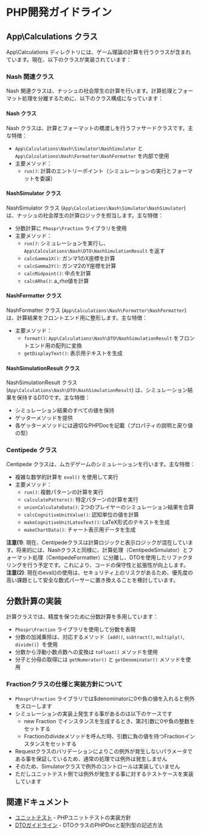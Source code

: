 # PHP開発ガイドライン

## App\Calculations クラス

App\Calculations ディレクトリには、ゲーム理論の計算を行うクラスが含まれています。現在、以下のクラスが実装されています：

### Nash 関連クラス

Nash 関連クラスは、ナッシュの社会厚生の計算を行います。計算処理とフォーマット処理を分離するために、以下のクラス構成になっています：

#### Nash クラス

Nash クラスは、計算とフォーマットの橋渡しを行うファサードクラスです。主な特徴：

- `App\Calculations\Nash\Simulator\NashSimulator` と `App\Calculations\Nash\Formatter\NashFormatter` を内部で使用
- 主要メソッド：
  - `run()`: 計算のエントリーポイント（シミュレーションの実行とフォーマットを委譲）

#### NashSimulator クラス

NashSimulator クラス (`App\Calculations\Nash\Simulator\NashSimulator`) は、ナッシュの社会厚生の計算ロジックを担当します。主な特徴：

- 分数計算に `Phospr\Fraction` ライブラリを使用
- 主要メソッド：
  - `run()`: シミュレーションを実行し、`App\Calculations\Nash\DTO\NashSimulationResult` を返す
  - `calcGamma1X()`: ガンマ1のX座標を計算
  - `calcGamma2Y()`: ガンマ2のY座標を計算
  - `calcMidpoint()`: 中点を計算
  - `calcARho()`: a_rho値を計算

#### NashFormatter クラス

NashFormatter クラス (`App\Calculations\Nash\Formatter\NashFormatter`) は、計算結果をフロントエンド用に整形します。主な特徴：

- 主要メソッド：
  - `format()`: `App\Calculations\Nash\DTO\NashSimulationResult` をフロントエンド用の配列に変換
  - `getDisplayText()`: 表示用テキストを生成

#### NashSimulationResult クラス

NashSimulationResult クラス (`App\Calculations\Nash\DTO\NashSimulationResult`) は、シミュレーション結果を保持するDTOです。主な特徴：

- シミュレーション結果のすべての値を保持
- ゲッターメソッドを提供
- 各ゲッターメソッドには適切なPHPDocを記載（プロパティの説明と戻り値の型）

### Centipede クラス

Centipede クラスは、ムカデゲームのシミュレーションを行います。主な特徴：

- 複雑な数学的計算を `eval()` を使用して実行
- 主要メソッド：
  - `run()`: 複数パターンの計算を実行
  - `calculatePattern()`: 特定パターンの計算を実行
  - `unionCalculateData()`: 2つのプレイヤーのシミュレーション結果を合算
  - `calcCognitiveUnitValue()`: 認知単位の値を計算
  - `makeCognitiveUnitLatexText()`: LaTeX形式のテキストを生成
  - `makeChartData()`: チャート表示用データを生成

**注意(1)**: 現在、Centipedeクラスは計算ロジックと表示ロジックが混在しています。将来的には、Nashクラスと同様に、計算処理（CentipedeSimulator）とフォーマット処理（CentipedeFormatter）に分離し、DTOを使用したリファクタリングを行う予定です。これにより、コードの保守性と拡張性が向上します。
**注意(2)**: 現在のeval()の使用は、セキュリティ上のリスクがあるため、優先度の高い課題として安全な数式パーサーに置き換えることを検討しています。

## 分数計算の実装

計算クラスでは、精度を保つために分数計算を多用しています：

- `Phospr\Fraction` ライブラリを使用して分数を表現
- 分数の加減乗除は、対応するメソッド（`add()`, `subtract()`, `multiply()`, `divide()`）を使用
- 分数から浮動小数点数への変換は `toFloat()` メソッドを使用
- 分子と分母の取得には `getNumerator()` と `getDenominator()` メソッドを使用

### Fractionクラスの仕様と実装方針について

- `Phospr\Fraction` ライブラリでは$denominatorに0や負の値を入れると例外をスローします
- シミュレーションの実装上発生する事があるのは以下のケースです
  - new Fraction でインスタンスを生成するとき、第2引数に0や負の整数をセットする
  - Fractionのdivideメソッドを呼んだ時、引数に負の値を持つFractionインスタンスをセットする
- Requestクラスのバリデーションによりこの例外が発生しないパラメータである事を保証しているため、通常の処理では例外は発生しません
- そのため、Simulatorクラスで例外のコントロールは実装していません
- ただしユニットテスト側では例外が発生する事に対するテストケースを実装しています

## 関連ドキュメント

- [ユニットテスト](testing/unit-tests.md) - PHPユニットテストの実装方針
- [DTOガイドライン](dto/dto-guidelines.md) - DTOクラスのPHPDocと配列型の記述方法